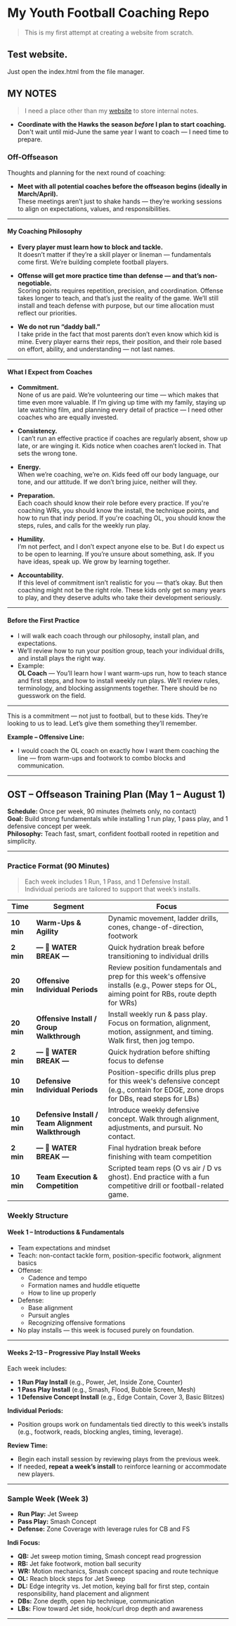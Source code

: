 # My Youth Football Coaching Repo
> This is my first attempt at creating a website from scratch.

## Test website.
Just open the index.html from the file manager.

## MY NOTES
> I need a place other than my [website](https://tacticalyouthfootball.com/) to store internal notes.

* **Coordinate with the Hawks the season *before* I plan to start coaching.**  
  Don't wait until mid-June the same year I want to coach — I need time to prepare.

### Off-Offseason  
Thoughts and planning for the next round of coaching:

* **Meet with all potential coaches before the offseason begins (ideally in March/April).**  
  These meetings aren’t just to shake hands — they’re working sessions to align on expectations, values, and responsibilities.

---

#### My Coaching Philosophy

* **Every player must learn how to block and tackle.**  
  It doesn’t matter if they’re a skill player or lineman — fundamentals come first. We’re building complete football players.

* **Offense will get more practice time than defense — and that’s non-negotiable.**  
  Scoring points requires repetition, precision, and coordination. Offense takes longer to teach, and that’s just the reality of the game. We’ll still install and teach defense with purpose, but our time allocation must reflect our priorities.

* **We do not run “daddy ball.”**  
  I take pride in the fact that most parents don’t even know which kid is mine. Every player earns their reps, their position, and their role based on effort, ability, and understanding — not last names.

---

#### What I Expect from Coaches

* **Commitment.**  
  None of us are paid. We’re volunteering our time — which makes that time even more valuable. If I’m giving up time with my family, staying up late watching film, and planning every detail of practice — I need other coaches who are equally invested.

* **Consistency.**  
  I can’t run an effective practice if coaches are regularly absent, show up late, or are winging it. Kids notice when coaches aren’t locked in. That sets the wrong tone.

* **Energy.**  
  When we’re coaching, we’re *on*. Kids feed off our body language, our tone, and our attitude. If we don’t bring juice, neither will they.

* **Preparation.**  
  Each coach should know their role before every practice. If you're coaching WRs, you should know the install, the technique points, and how to run that indy period. If you're coaching OL, you should know the steps, rules, and calls for the weekly run play.

* **Humility.**  
  I’m not perfect, and I don’t expect anyone else to be. But I do expect us to be open to learning. If you’re unsure about something, ask. If you have ideas, speak up. We grow by learning together.

* **Accountability.**  
  If this level of commitment isn’t realistic for you — that’s okay. But then coaching might not be the right role. These kids only get so many years to play, and they deserve adults who take their development seriously.

---

#### Before the First Practice

* I will walk each coach through our philosophy, install plan, and expectations.
* We’ll review how to run your position group, teach your individual drills, and install plays the right way.
* Example:  
  **OL Coach** — You’ll learn how I want warm-ups run, how to teach stance and first steps, and how to install weekly run plays. We’ll review rules, terminology, and blocking assignments together. There should be no guesswork on the field.

---

This is a commitment — not just to football, but to these kids. They’re looking to us to lead. Let’s give them something they’ll remember.


**Example – Offensive Line:**
* I would coach the OL coach on exactly how I want them coaching the line — from warm-ups and footwork to combo blocks and communication.

---

## OST – Offseason Training Plan (May 1 – August 1)
**Schedule:** Once per week, 90 minutes (helmets only, no contact)  
**Goal:** Build strong fundamentals while installing 1 run play, 1 pass play, and 1 defensive concept per week.  
**Philosophy:** Teach fast, smart, confident football rooted in repetition and simplicity.

---

### Practice Format (90 Minutes)
> Each week includes 1 Run, 1 Pass, and 1 Defensive Install.  
> Individual periods are tailored to support that week’s installs.

| Time       | Segment                                            | Focus                                                                                                                                    |
| ---------- | -------------------------------------------------- | ---------------------------------------------------------------------------------------------------------------------------------------- |
| **10 min** | **Warm-Ups & Agility**                             | Dynamic movement, ladder drills, cones, change-of-direction, footwork                                                                    |
| **2 min**  | **— 🚰 WATER BREAK —**                                       | Quick hydration break before transitioning to individual drills                                                                          |
| **20 min** | **Offensive Individual Periods**                   | Review position fundamentals and prep for this week's offensive installs (e.g., Power steps for OL, aiming point for RBs, route depth for WRs) |
| **20 min** | **Offensive Install / Group Walkthrough**          | Install weekly run & pass play. Focus on formation, alignment, motion, assignment, and timing. Walk first, then jog tempo.              |
| **2 min**  | **— 🚰 WATER BREAK —**                                     | Quick hydration before shifting focus to defense                                                                                         |
| **10 min** | **Defensive Individual Periods**                   | Position-specific drills plus prep for this week's defensive concept (e.g., contain for EDGE, zone drops for DBs, read steps for LBs)    |
| **10 min** | **Defensive Install / Team Alignment Walkthrough** | Introduce weekly defensive concept. Walk through alignment, adjustments, and pursuit. No contact.                                        |
| **2 min**  | **— 🚰 WATER BREAK —**                                        | Final hydration break before finishing with team competition                                                                             |
| **10 min** | **Team Execution & Competition**                   | Scripted team reps (O vs air / D vs ghost). End practice with a fun competitive drill or football-related game.                          |


### Weekly Structure

#### Week 1 – Introductions & Fundamentals
* Team expectations and mindset
* Teach: non-contact tackle form, position-specific footwork, alignment basics
* Offense:
  - Cadence and tempo
  - Formation names and huddle etiquette
  - How to line up properly
* Defense:
  - Base alignment
  - Pursuit angles
  - Recognizing offensive formations
* No play installs — this week is focused purely on foundation.

---

#### Weeks 2–13 – Progressive Play Install Weeks
Each week includes:
* **1 Run Play Install** (e.g., Power, Jet, Inside Zone, Counter)
* **1 Pass Play Install** (e.g., Smash, Flood, Bubble Screen, Mesh)
* **1 Defensive Concept Install** (e.g., Edge Contain, Cover 3, Basic Blitzes)

**Individual Periods:**
* Position groups work on fundamentals tied directly to this week’s installs  
  (e.g., footwork, reads, blocking angles, timing, leverage).

**Review Time:**
* Begin each install session by reviewing plays from the previous week.
* If needed, **repeat a week’s install** to reinforce learning or accommodate new players.

---

### Sample Week (Week 3)

- **Run Play:** Jet Sweep  
- **Pass Play:** Smash Concept  
- **Defense:** Zone Coverage with leverage rules for CB and FS  

**Indi Focus:**
* **QB:** Jet sweep motion timing, Smash concept read progression  
* **RB:** Jet fake footwork, motion ball security  
* **WR:** Motion mechanics, Smash concept spacing and route technique  
* **OL:** Reach block steps for Jet Sweep
* **DL:** Edge integrity vs. Jet motion, keying ball for first step, contain responsibility, hand placement and alignment
* **DBs:** Zone depth, open hip technique, communication  
* **LBs:** Flow toward Jet side, hook/curl drop depth and awareness

---
